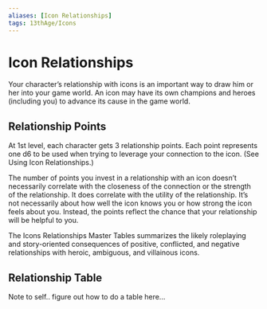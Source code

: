 ```yaml
---
aliases: [Icon Relationships]
tags: 13thAge/Icons
---
```

# Icon Relationships
Your character’s relationship with icons is an important way to draw him or her into your game world. An icon may have its own champions and heroes (including you) to advance its cause in the game world.

## Relationship Points
At 1st level, each character gets 3 relationship points. Each point represents one d6 to be used when trying to leverage your connection to the icon. (See Using Icon Relationships.)

The number of points you invest in a relationship with an icon doesn’t necessarily correlate with the closeness of the connection or the strength of the relationship. It does correlate with the utility of the relationship. It’s not necessarily about how well the icon knows you or how strong the icon feels about you. Instead, the points reflect the chance that your relationship will be helpful to you.

The Icons Relationships Master Tables summarizes the likely roleplaying and story-oriented consequences of positive, conflicted, and negative relationships with heroic, ambiguous, and villainous icons.

## Relationship Table

Note to self.. figure out how to do a table here...